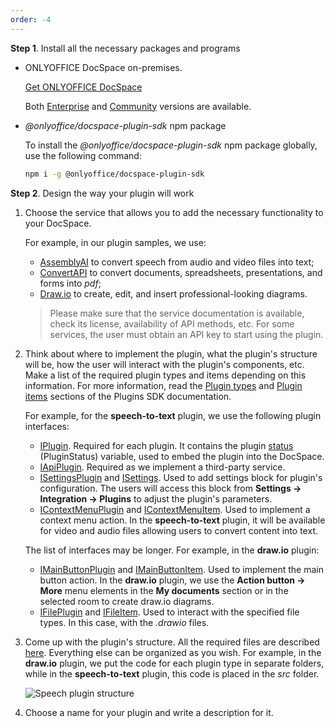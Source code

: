 ```yaml
---
order: -4
---
```


**Step 1**. Install all the necessary packages and programs

- ONLYOFFICE DocSpace on-premises.

  [Get ONLYOFFICE DocSpace](https://www.onlyoffice.com/download-docspace.aspx?from=api#docspace-enterprise)

  Both [Enterprise](https://helpcenter.onlyoffice.com/installation/docspace-enterprise-index.aspx?from=api) and [Community](https://helpcenter.onlyoffice.com/installation/docspace-community-index.aspx?from=api) versions are available.

- *@onlyoffice/docspace-plugin-sdk* npm package

  To install the *@onlyoffice/docspace-plugin-sdk* npm package globally, use the following command:

  ``` sh
  npm i -g @onlyoffice/docspace-plugin-sdk
  ```

**Step 2**. Design the way your plugin will work

1. Choose the service that allows you to add the necessary functionality to your DocSpace.

   For example, in our plugin samples, we use:

   - [AssemblyAI](https://www.assemblyai.com/) to convert speech from audio and video files into text;
   - [ConvertAPI](https://www.convertapi.com/) to convert documents, spreadsheets, presentations, and forms into *pdf*;
   - [Draw.io](https://www.drawio.com/) to create, edit, and insert professional-looking diagrams.
   > Please make sure that the service documentation is available, check its license, availability of API methods, etc. For some services, the user must obtain an API key to start using the plugin.

2. Think about where to implement the plugin, what the plugin's structure will be, how the user will interact with the plugin's components, etc. Make a list of the required plugin types and items depending on this information. For more information, read the [Plugin types](../Coding%20Plugin/Plugin%20Types/Plugin%20Types.md) and [Plugin items](../Coding%20Plugin/Plugin%20Items/Plugin%20Items.md) sections of the Plugins SDK documentation.

   For example, for the **speech-to-text** plugin, we use the following plugin interfaces:

   - [IPlugin](../Coding%20Plugin/Plugin%20Types/Plugin.md). Required for each plugin. It contains the plugin [status](../Coding%20Plugin/Plugin%20Types/Plugin.md#status) (PluginStatus) variable, used to embed the plugin into the DocSpace.
   - [IApiPlugin](../Coding%20Plugin/Plugin%20Types/APIPlugin.md). Required as we implement a third-party service.
   - [ISettingsPlugin](../Coding%20Plugin/Plugin%20Types/SettingsPlugin.md) and [ISettings](https://github.com/ONLYOFFICE/docspace-plugin-sdk/blob/master/src/interfaces/settings/ISettings.ts). Used to add settings block for plugin's configuration. The users will access this block from **Settings -> Integration -> Plugins** to adjust the plugin's parameters.
   - [IContextMenuPlugin](../Coding%20Plugin/Plugin%20Types/ContextMenuPlugin.md) and [IContextMenuItem](../Coding%20Plugin/Plugin%20Items/ContextMenuItem.md). Used to implement a context menu action. In the **speech-to-text** plugin, it will be available for video and audio files allowing users to convert content into text.

   The list of interfaces may be longer. For example, in the **draw\.io** plugin:

   - [IMainButtonPlugin](../Coding%20Plugin/Plugin%20Types/MainButtonPlugin.md) and [IMainButtonItem](../Coding%20Plugin/Plugin%20Items/MainButtonItem.md). Used to implement the main button action. In the **draw\.io** plugin, we use the **Action button -> More** menu elements in the **My documents** section or in the selected room to create draw\.io diagrams.
   - [IFilePlugin](../Coding%20Plugin/Plugin%20Types/FilePlugin.md) and [IFileItem](../Coding%20Plugin/Plugin%20Items/FileItem.md). Used to interact with the specified file types. In this case, with the *.drawio* files.

3. Come up with the plugin's structure. All the required files are described [here](../Plugin%20Structure.md). Everything else can be organized as you wish. For example, in the **draw\.io** plugin, we put the code for each plugin type in separate folders, while in the **speech-to-text** plugin, this code is placed in the *src* folder.

   ![Speech plugin structure](/assets/images/docspace/speech-plugin-structure.png)

4. Choose a name for your plugin and write a description for it.
